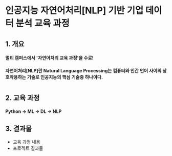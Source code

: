 # 인공지능 자연어처리[NLP] 기반 기업 데이터 분석 교육 과정

## 1. 개요
#### 멀티 캠퍼스에서 '자연어처리 교육 과정'을 수료!
#### 자연어처리[NLP]란 Natural Language Processing는 컴퓨터와 인간 언어 사이의 상호작용하는 기술로 인공지능의 핵심 기술중 하나이다.
#         
## 2. 교육 과정
#### Python -> ML -> DL -> NLP
## 3. 결과물
- 교육 과정 내용
- 프로젝트 결과물
